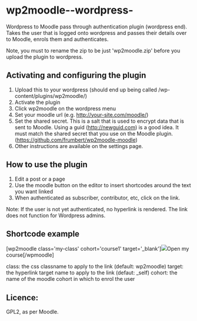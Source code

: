 wp2moodle--wordpress-
=====================

Wordpress to Moodle pass through authentication plugin (wordpress end). Takes the user that is logged onto wordpress and passes their details over to Moodle, enrols them and authenticates.

Note, you must to rename the zip to be just 'wp2moodle.zip' before you upload the plugin to wordpress.

Activating and configuring the plugin
-------------------------------
1. Upload this to your wordpress (should end up being called /wp-content/plugins/wp2moodle/)
2. Activate the plugin
3. Click wp2moodle on the wordpress menu
4. Set your moodle url (e.g. http://your-site.com/moodle/)
5. Set the shared secret. This is a salt that is used to encrypt data that is sent to Moodle. Using a guid (http://newguid.com) is a good idea. It must match the shared secret that you use on the Moodle plugin. (https://github.com/frumbert/wp2moodle-moodle)
6. Other instructions are available on the settings page.

How to use the plugin
------------------
1. Edit a post or a page
2. Use the moodle button on the editor to insert shortcodes around the text you want linked
3. When authenticated as subscriber, contributor, etc, click on the link.

Note: If the user is not yet authenticated, no hyperlink is rendered. The link does not function for Wordpress admins.

Shortcode example
-----------------

[wp2moodle class='my-class' cohort='course1' target='_blank']<img src='path.gif'>Open my course[/wpmoodle]

class: the css classname to apply to the link (default: wp2moodle)
target: the hyperlink target name to apply to the link (defaut: _self)
cohort: the name of the moodle cohort in which to enrol the user

Licence:
--------
GPL2, as per Moodle.
